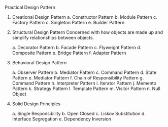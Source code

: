 Practical Design Pattern

1. Creational Design Pattern
   a. Constructor Pattern
   b. Module Pattern
   c. Factory Pattern
   c. Singleton Pattern
   e. Builder Pattern

2. Structural Design Pattern
   Concerned with how objects are made up and simplify relationships between objects.

   a. Decorator Pattern
   b. Facade Pattern
   c. Flyweight Pattern
   d. Composite Pattern
   e. Bridge Pattern
   f. Adapter Pattern

3. Behavioral Design Pattern

   a. Observer Pattern
   b. Mediator Pattern
   c. Command Pattern
   d. State Pattern
   e. Mediator Pattern
   f. Chain of Responsibility Pattern
   g. Command Pattern
   h. Interpreter Pattern
   i. Iterator Pattern
   j. Memento Pattern
   k. Strategy Pattern
   l. Template Pattern
   m. Visitor Pattern
   n. Null Object

4. Solid Design Principles

   a. Single Responsibility
   b. Open Closed
   c. Liskov Substitution
   d. Interface Segregation
   e. Dependency Inversion
